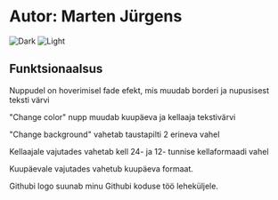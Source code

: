 <h1> Autor: <b>Marten Jürgens</b> </h1>

![Dark](https://i.imgur.com/1rj3RWk.png)
![Light](https://i.imgur.com/5a0D63y.png)

<h2>Funktsionaalsus</h2>

Nuppudel on hoverimisel fade efekt, mis muudab borderi ja nupusisest teksti värvi

"Change color" nupp muudab kuupäeva ja kellaaja tekstivärvi

"Change background" vahetab taustapilti 2 erineva vahel

Kellaajale vajutades vahetab kell 24- ja 12- tunnise kellaformaadi vahel

Kuupäevale vajutades vahetub kuupäeva formaat.

Githubi logo suunab minu Githubi koduse töö leheküljele.
